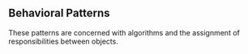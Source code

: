 ## Behavioral Patterns
These patterns are concerned with algorithms and the assignment of responsibilities between objects.
